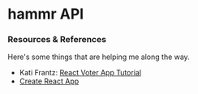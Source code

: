 # hammr API

### Resources & References

Here's some things that are helping me along the way.

- Kati Frantz: [React Voter App Tutorial](https://katifrantz.com/watch/build-a-scalable-voting-application-with-nodejs-and-reactjs/setting-up-the-backend-server)
- [Create React App](https://create-react-app.dev/)